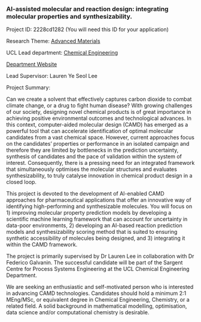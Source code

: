 ### AI-assisted molecular and reaction design: integrating molecular properties and synthesizability.

Project ID: 2228cd1282
(You will need this ID for your application)

Research Theme: [Advanced Materials](../themes/advanced-materials.md)

UCL Lead department: [Chemical Engineering](../departments/chemical-engineering.md)

[Department Website](https://www.ucl.ac.uk/chemical-engineering)

Lead Supervisor: Lauren Ye Seol Lee

Project Summary:

Can we create a solvent that effectively captures carbon dioxide to combat climate change, or a drug to fight human disease? With growing challenges of our society, designing novel chemical products is of great importance in achieving positive environmental outcomes and technological advances. In this context, computer-aided molecular design (CAMD) has emerged as a powerful tool that can accelerate identification of optimal molecular candidates from a vast chemical space. 
However, current approaches focus on the candidates’ properties or performance in an isolated campaign and therefore they are limited by bottlenecks in the prediction uncertainty, synthesis of candidates and the pace of validation within the system of interest. Consequently, there is a pressing need for an integrated framework that simultaneously optimises the molecular structures and evaluates synthesizability, to truly catalyse innovation in chemical product design in a closed loop.

This project is devoted to the development of AI-enabled CAMD approaches for pharmaceutical applications that offer an innovative way of identifying high-performing and synthesizable molecules. You will focus on 1) improving molecular property prediction models by developing a scientific machine learning framework that can account for uncertainty in data-poor environments, 2) developing an AI-based reaction prediction models and synthesizability scoring method that is suited to ensuring synthetic accessibility of molecules being designed, and 3) integrating it within the CAMD framework.

The project is primarily supervised by Dr Lauren Lee in collaboration with Dr Federico Galvanin. The successful candidate will be part of the Sargent Centre for Process Systems Engineering at the UCL Chemical Engineering Department.

We are seeking an enthusiastic and self-motivated person who is interested in advancing CAMD technologies. Candidates should hold a minimum 2:1 MEng/MSc, or equivalent degree in Chemical Engineering, Chemistry, or a related field. A solid background in mathematical modelling, optimisation, data science and/or computational chemistry is desirable.
